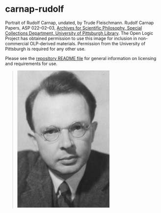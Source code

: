 # carnap-rudolf

Portrait of Rudolf Carnap, undated, by Trude Fleischmann. Rudolf Carnap
Papers, ASP 022–02–03, [Archives for Scientific Philosophy, Special
Collections Department, University of Pittsburgh
Library](http://www.library.pitt.edu/special-collections). The Open
Logic Project has obtained permission to use this image for inclusion in
non-commercial OLP-derived materials. Permission from the University of
Pittsburgh is required for any other use.

Please see the [repository README file](https://github.com/OpenLogicProject/photos/blob/master/README.md) for general information on licensing and requirements for use.

> ![carnap-rudolf](https://github.com/OpenLogicProject/photos/blob/master/carnap-rudolf/carnap-rudolf-small.png)